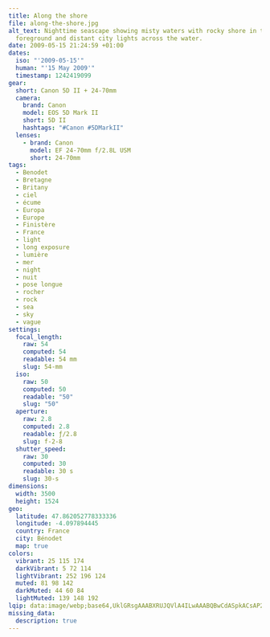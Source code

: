 ```yaml
---
title: Along the shore
file: along-the-shore.jpg
alt_text: Nighttime seascape showing misty waters with rocky shore in the
  foreground and distant city lights across the water.
date: 2009-05-15 21:24:59 +01:00
dates:
  iso: "'2009-05-15'"
  human: "'15 May 2009'"
  timestamp: 1242419099
gear:
  short: Canon 5D II + 24-70mm
  camera:
    brand: Canon
    model: EOS 5D Mark II
    short: 5D II
    hashtags: "#Canon #5DMarkII"
  lenses:
    - brand: Canon
      model: EF 24-70mm f/2.8L USM
      short: 24-70mm
tags:
  - Benodet
  - Bretagne
  - Britany
  - ciel
  - écume
  - Europa
  - Europe
  - Finistère
  - France
  - light
  - long exposure
  - lumière
  - mer
  - night
  - nuit
  - pose longue
  - rocher
  - rock
  - sea
  - sky
  - vague
settings:
  focal_length:
    raw: 54
    computed: 54
    readable: 54 mm
    slug: 54-mm
  iso:
    raw: 50
    computed: 50
    readable: "50"
    slug: "50"
  aperture:
    raw: 2.8
    computed: 2.8
    readable: ƒ/2.8
    slug: f-2-8
  shutter_speed:
    raw: 30
    computed: 30
    readable: 30 s
    slug: 30-s
dimensions:
  width: 3500
  height: 1524
geo:
  latitude: 47.862052778333336
  longitude: -4.097894445
  country: France
  city: Bénodet
  map: true
colors:
  vibrant: 25 115 174
  darkVibrant: 5 72 114
  lightVibrant: 252 196 124
  muted: 81 98 142
  darkMuted: 44 60 84
  lightMuted: 139 148 192
lqip: data:image/webp;base64,UklGRsgAAABXRUJQVlA4ILwAAABQBwCdASpkACsAP22gy1i0q70qMNuZm6AtiWIAyAIfYL9GL7HpYRJtxBazHv/ijejbngKqGqj9ilRmGuYfbBtKD0QAAP7iELm/qCvF5iV4mStGHr1/Ihl44DD/LUfb+Pho5KxqOu4tsQBR9geXP/LSTHpfh2uPj2DxWniyop6BC/zi6gBrkc4FSyNgrH8C2RjkXwP9gJwgX4ulw445yDbGtc0rlGOHaGKdIYZVuqym3FgRpR+jFzcpHAAAAA==
missing_data:
  description: true
---
```



